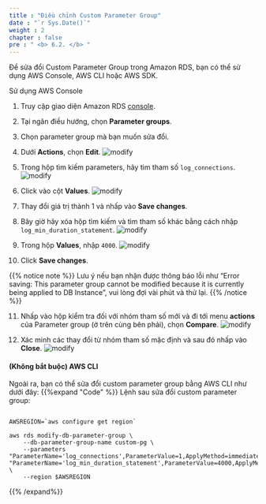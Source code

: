 ```yaml
---
title : "Điều chỉnh Custom Parameter Group"
date : "`r Sys.Date()`"
weight : 2
chapter : false
pre : " <b> 6.2. </b> "
---
```



Để sửa đổi Custom Parameter Group trong Amazon RDS, bạn có thể sử dụng AWS Console, AWS CLI hoặc AWS SDK.

Sử dụng AWS Console

1. Truy cập giao diện Amazon RDS [console](https://console.aws.amazon.com/rds/home#databases).
2. Tại ngăn điều hướng, chọn **Parameter groups**.
3. Chọn parameter group mà bạn muốn sửa đổi.
4. Dưới **Actions**, chọn **Edit**.
![modify](/images/6/2/1.png)

5. Trong hộp tìm kiếm parameters, hãy tìm tham số ``log_connections``.
![modify](/images/6/2/2.png)

6. Click vào cột **Values**.
![modify](/images/6/2/3.png)

7. Thay đổi giá trị thành 1 và nhấp vào **Save changes**.
8. Bây giờ hãy xóa hộp tìm kiếm và tìm tham số khác bằng cách nhập ``log_min_duration_statement``.
![modify](/images/6/2/4.png)

9. Trong hộp **Values**, nhập ``4000``.
![modify](/images/6/2/5.png)

10. Click **Save changes**. 

{{% notice note %}}
Lưu ý nếu bạn nhận được thông báo lỗi như “Error saving: This parameter group cannot be modified because it is currently being applied to DB Instance”, vui lòng đợi vài phút và thử lại.
{{% /notice %}}

11. Nhấp vào hộp kiểm tra đối với nhóm tham số mới và đi tới menu **actions** của Parameter group (ở trên cùng bên phải), chọn **Compare**.
![modify](/images/6/2/6.png)

12. Xác minh các thay đổi từ nhóm tham số mặc định và sau đó nhấp vào **Close**.
![modify](/images/6/2/7.png)

#### (Không bắt buộc) AWS CLI

Ngoài ra, bạn có thể sửa đổi custom parameter group bằng AWS CLI như dưới đây:
{{%expand "Code" %}}
Lệnh sau sửa đổi custom parameter group:
```

AWSREGION=`aws configure get region`

aws rds modify-db-parameter-group \
	--db-parameter-group-name custom-pg \
	--parameters "ParameterName='log_connections',ParameterValue=1,ApplyMethod=immediate"    "ParameterName='log_min_duration_statement',ParameterValue=4000,ApplyMethod=immediate" \
	--region $AWSREGION
```
{{% /expand%}}
